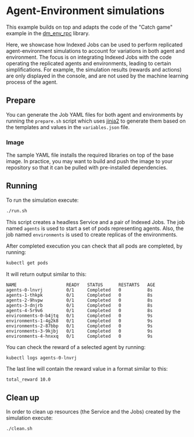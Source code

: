 # Agent-Environment simulations

This example builds on top and adapts the code of the "Catch game" example in
the [dm_env_rpc](https://github.com/deepmind/dm_env_rpc) library.

Here, we showcase how Indexed Jobs can be used to perform replicated
agent-environment simulations to account for variations in both agent and
environment. The focus is on integrating Indexed Jobs with the code operating
the replicated agents and environments, leading to certain simplifications.
For example, the simulation results (rewards and actions) are only displayed in
the console, and are not used by the machine learning process of the agent.

## Prepare

You can generate the Job YAML files for both agent and environments by running
the `prepare.sh` script which uses [jinja2](https://github.com/pallets/jinja/)
to generate them based on the templates and values in the `variables.json` file.

### Image

The sample YAML file installs the required libraries on top of the
base image. In practice, you may want to build and push the image to your
repository so that it can be pulled with pre-installed dependencies.

## Running

To run the simulation execute:
```sh
./run.sh
```
This script creates a headless Service and a pair of Indexed Jobs. The job
named `agents` is used to start a set of pods representing agents. Also, the job
named `environments` is used to create replicas of the environments.

After completed execution you can check that all pods are completed, by running:
```sh
kubectl get pods
```
It will return output similar to this:
```
NAME                   READY   STATUS      RESTARTS   AGE
agents-0-lnvrj         0/1     Completed   0          8s
agents-1-thkpk         0/1     Completed   0          8s
agents-2-9hvpw         0/1     Completed   0          8s
agents-3-dnjrb         0/1     Completed   0          8s
agents-4-5r9v6         0/1     Completed   0          8s
environments-0-b4jtq   0/1     Completed   0          9s
environments-1-4g2k8   0/1     Completed   0          9s
environments-2-87bbp   0/1     Completed   0          9s
environments-3-9kjbj   0/1     Completed   0          9s
environments-4-hnxxq   0/1     Completed   0          9s
```

You can check the reward of a selected agent by running:
```sh
kubectl logs agents-0-lnvrj
```
The last line will contain the reward value in a format similar to this:
```
total_reward 10.0
```

## Clean up

In order to clean up resources (the Service and the Jobs) created by the
simulation execute:
```
./clean.sh
```
